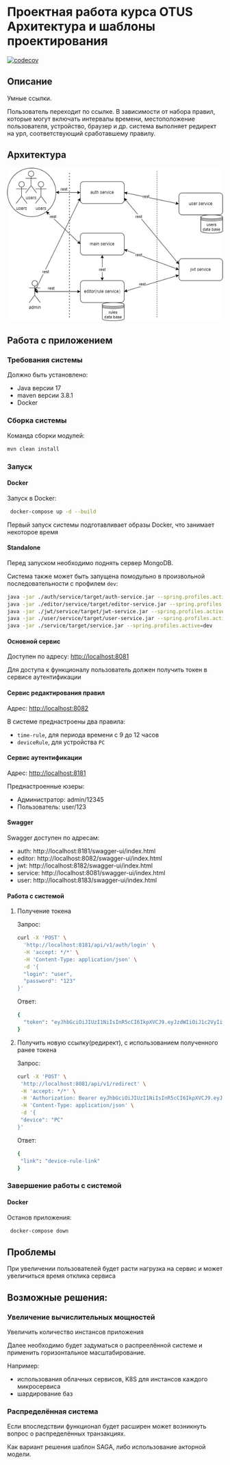 # Проектная работа курса OTUS Архитектура и шаблоны проектирования

[![codecov](https://codecov.io/gh/YaroslavErlikh/otus-main-pattrns-project/branch/main/graph/badge.svg?token=FQRV0XJVX0)](https://codecov.io/gh/YaroslavErlikh/otus-main-pattrns-project)

## Описание

Умные ссылки.

Пользователь переходит по ссылке. В зависимости от набора правил, которые могут включать интервалы времени,
местоположение пользователя, устройство, браузер и др. система выполняет редирект на урл, соответствующий сработавшему
правилу.

## Архитектура

![arch.jpg](doc%2Farch.png)

## Работа с приложением

### Требования системы

Должно быть установлено:

- Java версии 17
- maven версии 3.8.1
- Docker

### Сборка системы

Команда сборки модулей:

```bash
mvn clean install
```

### Запуск

#### Docker

Запуск в Docker:

```bash
 docker-compose up -d --build
```

Первый запуск системы подготавливает образы Docker, что занимает некоторое время

#### Standalone

Перед запуском необходимо поднять сервер MongoDB.

Система также может быть запущена помодульно в произвольной последовательности с профилем `dev`:

```bash
java -jar ./auth/service/target/auth-service.jar --spring.profiles.active=dev
java -jar ./editor/service/target/editor-service.jar --spring.profiles.active=dev
java -jar ./jwt/service/target/jwt-service.jar --spring.profiles.active=dev
java -jar ./user/service/target/user-service.jar --spring.profiles.active=dev
java -jar ./service/target/service.jar --spring.profiles.active=dev
```

#### Основной сервис

Доступен по адресу: [http://localhost:8081](http://localhost:8081])

Для доступа к функционалу пользователь должен получить токен в сервисе аутентификации 

#### Сервис редактирования правил

Адрес: [http://localhost:8082](http://localhost:8082])

В системе преднастроены два правила:

- `time-rule`, для периода времени с 9 до 12 часов
- `deviceRule`, для устройства `PC`

#### Сервис аутентификации

Адрес: [http://localhost:8181](http://localhost:8181])

Преднастроенные юзеры:

* Администратор: admin/12345
* Пользователь: user/123

#### Swagger

Swagger доступен по адресам:

- auth: http://localhost:8181/swagger-ui/index.html
- editor: http://localhost:8082/swagger-ui/index.html
- jwt: http://localhost:8182/swagger-ui/index.html
- service: http://localhost:8081/swagger-ui/index.html
- user: http://localhost:8183/swagger-ui/index.html

#### Работа с системой

1. Получение токена

   Запрос:
    ```bash
    curl -X 'POST' \
      'http://localhost:8181/api/v1/auth/login' \
      -H 'accept: */*' \
      -H 'Content-Type: application/json' \
      -d '{
      "login": "user",
      "password": "123"
    }'
    ```

   Ответ:
    ```bash
    {
      "token": "eyJhbGciOiJIUzI1NiIsInR5cCI6IkpXVCJ9.eyJzdWIiOiJ1c2VyIiwiaXNzIjoiZXhhbXBsZSIsInJvbGVzIjoiUk9MRV9VU0VSIiwiaWF0IjoxNzIzODY1NzAyLCJleHAiOjE3MjM5NTIxMDJ9.Z7L9Y4iCXsBPRQe2cPD-0Df_mHGykqa85UiMqYXaUOs"
    }
    ```

2. Получить новую ссылку(редирект), с использованием полученного ранее токена

   Запрос:
    ```bash
   curl -X 'POST' \
     'http://localhost:8081/api/v1/redirect' \
     -H 'accept: */*' \
     -H 'Authorization: Bearer eyJhbGciOiJIUzI1NiIsInR5cCI6IkpXVCJ9.eyJzdWIiOiJ1c2VyIiwiaXNzIjoiZXhhbXBsZSIsInJvbGVzIjoiUk9MRV9VU0VSIiwiaWF0IjoxNzIzODY1NzAyLCJleHAiOjE3MjM5NTIxMDJ9.Z7L9Y4iCXsBPRQe2cPD-0Df_mHGykqa85UiMqYXaUOs' \
     -H 'Content-Type: application/json' \
     -d '{
     "device": "PC"
   }'    
    ```

   Ответ:
    ```bash
   {
     "link": "device-rule-link"
   }    
    ```

### Завершение работы с системой

#### Docker

Останов приложения:

```bash
 docker-compose down
```

## Проблемы 

При увеличении пользователей будет расти нагрузка на сервис и может увеличиться время отклика сервиса

## Возможные решения:

### Увеличение вычислительных мощностей

Увеличить количество инстансов приложения

Далее необходимо будет задуматься о распреелённой системе и применить горизонтальное масштабирование.

Например:

- использования облачных сервисов, K8S для инстансов каждого микросервиса
- шардирование баз

### Распределённая система

Если впоследствии функционал будет расширен может возникнуть вопрос о распределённых транзакциях.

Как вариант решения шаблон SAGA, либо использование акторной модели.
